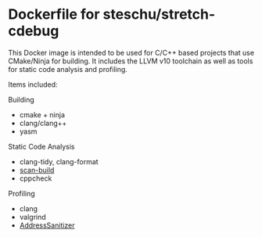 # Dockerfile for steschu/stretch-cdebug

This Docker image is intended to be used for C/C++ based projects that use CMake/Ninja for building. It includes the LLVM v10 toolchain as well as tools for static code analysis and profiling.

Items included:

Building
* cmake + ninja
* clang/clang++
* yasm

Static Code Analysis
* clang-tidy, clang-format
* [scan-build](https://clang-analyzer.llvm.org/scan-build.html)
* cppcheck

Profiling
* clang
* valgrind
* [AddressSanitizer](https://clang.llvm.org/docs/AddressSanitizer.html)
